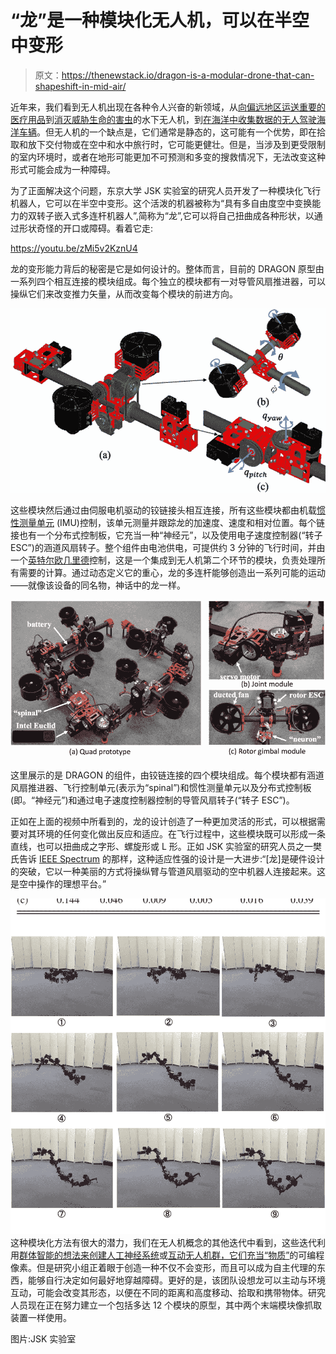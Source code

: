 # “龙”是一种模块化无人机，可以在半空中变形

> 原文：<https://thenewstack.io/dragon-is-a-modular-drone-that-can-shapeshift-in-mid-air/>

近年来，我们看到无人机出现在各种令人兴奋的新领域，从[向偏远地区运送重要的医疗用品](https://thenewstack.io/drones-deliver-life-saving-medical-supplies-rwanda/)到[消灭威胁生命的害虫](https://thenewstack.io/underwater-drone-protects-salmon-blasting-lice-lasers/)的水下无人机，到[在海洋中收集数据的无人驾驶海洋车辆](https://thenewstack.io/creating-ocean-networks-with-drones-that-roam-the-seas/)。但无人机的一个缺点是，它们通常是静态的，这可能有一个优势，即在拾取和放下交付物或在空中和水中旅行时，它可能更健壮。但是，当涉及到更受限制的室内环境时，或者在地形可能更加不可预测和多变的搜救情况下，无法改变这种形式可能会成为一种障碍。

为了正面解决这个问题，东京大学 JSK 实验室的研究人员开发了一种模块化飞行机器人，它可以在半空中变形。这个活泼的机器被称为“具有多自由度空中变换能力的双转子嵌入式多连杆机器人”,简称为“龙”,它可以将自己扭曲成各种形状，以通过形状奇怪的开口或障碍。看着它走:

https://youtu.be/zMi5v2KznU4

龙的变形能力背后的秘密是它是如何设计的。整体而言，目前的 DRAGON 原型由一系列四个相互连接的模块组成。每个独立的模块都有一对导管风扇推进器，可以操纵它们来改变推力矢量，从而改变每个模块的前进方向。

![](img/082e6a0a7d12de2aad94a5c56ad7b4bc.png)

这些模块然后通过由伺服电机驱动的铰链接头相互连接，所有这些模块都由机载[惯性测量单元](https://en.wikipedia.org/wiki/Inertial_measurement_unit) (IMU)控制，该单元测量并跟踪龙的加速度、速度和相对位置。每个链接也有一个分布式控制板，它充当一种“神经元”，以及使用电子速度控制器(“转子 ESC”)的涵道风扇转子。整个组件由电池供电，可提供约 3 分钟的飞行时间，并由一个[英特尔欧几里德](https://www.intel.ca/content/www/ca/en/support/articles/000024177/emerging-technologies/intel-euclid-development-kit.html)控制，这是一个集成到无人机第二个环节的模块，负责处理所有需要的计算。通过动态定义它的重心，龙的多连杆能够创造出一系列可能的运动——就像该设备的同名物，神话中的龙一样。

![](img/3f2512f2c09936a78ab3df2ab7188d3c.png)

这里展示的是 DRAGON 的组件，由铰链连接的四个模块组成。每个模块都有涵道风扇推进器、飞行控制单元(表示为“spinal”)和惯性测量单元以及分布式控制板(即。“神经元”)和通过电子速度控制器控制的导管风扇转子(“转子 ESC”)。

正如在上面的视频中所看到的，龙的设计创造了一种更加灵活的形式，可以根据需要对其环境的任何变化做出反应和适应。在飞行过程中，这些模块既可以形成一条直线，也可以扭曲成之字形、螺旋形或 L 形。正如 JSK 实验室的研究人员之一樊氏告诉 [IEEE Spectrum](https://spectrum.ieee.org/automaton/robotics/drones/flying-dragon-robot-transforms-itself-to-squeeze-through-gaps) 的那样，这种适应性强的设计是一大进步:“[龙]是硬件设计的突破，它以一种美丽的方式将操纵臂与管道风扇驱动的空中机器人连接起来。这是空中操作的理想平台。”

![](img/d0a991b2b0f1fc8086e3167e081d0b54.png)这种模块化方法有很大的潜力，我们在无人机概念的其他迭代中看到，这些迭代利用[群体智能的想法来创建人工神经系统](https://thenewstack.io/swarmanoids-modular-robots-assemble-form-artificial-nervous-systems/)或[互动无人机群，它们充当“物质”](https://thenewstack.io/interactive-swarms-3d-pixels-future-programmable-matter/)的可编程像素。但是研究小组正着眼于创造一种不仅不会变形，而且可以成为自主代理的东西，能够自行决定如何最好地穿越障碍。更好的是，该团队设想龙可以主动与环境互动，可能会改变其形态，以便在不同的距离和高度移动、拾取和携带物体。研究人员现在正在努力建立一个包括多达 12 个模块的原型，其中两个末端模块像抓取装置一样使用。

图片:JSK 实验室

<svg xmlns:xlink="http://www.w3.org/1999/xlink" viewBox="0 0 68 31" version="1.1"><title>Group</title> <desc>Created with Sketch.</desc></svg>